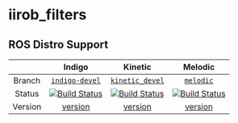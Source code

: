 iirob_filters
=============

## ROS Distro Support

|         | Indigo | Kinetic | Melodic |
|:-------:|:------:|:-------:|:-------:|
| Branch  | [`indigo-devel`](https://github.com/KITrobotics/iirob_filters/tree/indigo-devel) | [`kinetic_devel`](https://github.com/KITrobotics/iirob_filters/tree/kinetic-devel) | [`melodic`](https://github.com/KITrobotics/iirob_filters/tree/melodic) |
| Status  | [![Build Status](https://travis-ci.org/KITrobotics/iirob_filters.svg?branch=indigo-devel)](https://travis-ci.org/KITrobotics/iirob_filters) | [![Build Status](https://travis-ci.org/KITrobotics/iirob_filters.svg?branch=kinetic-devel)](https://travis-ci.org/KITrobotics/iirob_filters) | [![Build Status](https://travis-ci.org/KITrobotics/iirob_filters.svg?branch=melodic)](https://travis-ci.org/KITrobotics/iirob_filters) |
| Version | [version](http://repositories.ros.org/status_page/ros_indigo_default.html?q=iirob_filters) | [version](http://repositories.ros.org/status_page/ros_kinetic_default.html?q=iirob_filters) | [version](http://repositories.ros.org/status_page/ros_melodic_default.html?q=iirob_filters) |

